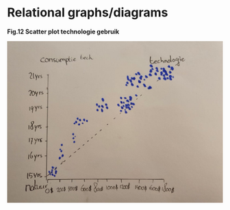 # Relational graphs/diagrams

**Fig.12 Scatter plot technologie gebruik**

![](../.gitbook/assets/whatsapp-image-2020-09-17-at-23.39.09-3-.jpeg)

